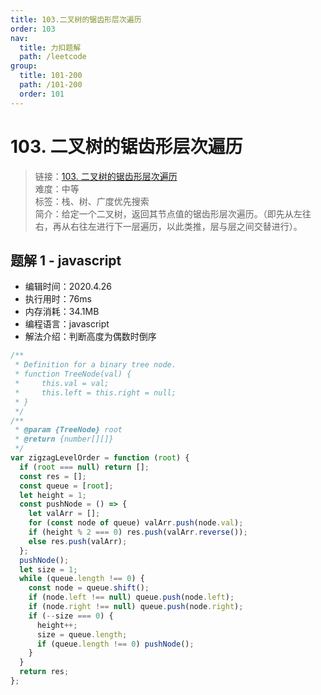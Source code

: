 ```yaml
---
title: 103.二叉树的锯齿形层次遍历
order: 103
nav:
  title: 力扣题解
  path: /leetcode
group:
  title: 101-200
  path: /101-200
  order: 101
---
```


# 103. 二叉树的锯齿形层次遍历

> 链接：[103. 二叉树的锯齿形层次遍历](https://leetcode-cn.com/problems/binary-tree-zigzag-level-order-traversal/)  
> 难度：中等  
> 标签：栈、树、广度优先搜索  
> 简介：给定一个二叉树，返回其节点值的锯齿形层次遍历。（即先从左往右，再从右往左进行下一层遍历，以此类推，层与层之间交替进行）。

## 题解 1 - javascript

- 编辑时间：2020.4.26
- 执行用时：76ms
- 内存消耗：34.1MB
- 编程语言：javascript
- 解法介绍：判断高度为偶数时倒序

```javascript
/**
 * Definition for a binary tree node.
 * function TreeNode(val) {
 *     this.val = val;
 *     this.left = this.right = null;
 * }
 */
/**
 * @param {TreeNode} root
 * @return {number[][]}
 */
var zigzagLevelOrder = function (root) {
  if (root === null) return [];
  const res = [];
  const queue = [root];
  let height = 1;
  const pushNode = () => {
    let valArr = [];
    for (const node of queue) valArr.push(node.val);
    if (height % 2 === 0) res.push(valArr.reverse());
    else res.push(valArr);
  };
  pushNode();
  let size = 1;
  while (queue.length !== 0) {
    const node = queue.shift();
    if (node.left !== null) queue.push(node.left);
    if (node.right !== null) queue.push(node.right);
    if (--size === 0) {
      height++;
      size = queue.length;
      if (queue.length !== 0) pushNode();
    }
  }
  return res;
};
```
